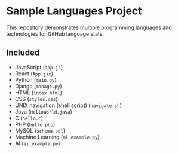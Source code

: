 # Sample Languages Project

This repository demonstrates multiple programming languages and technologies for GitHub language stats.

## Included
- JavaScript (`app.js`)
- React (`App.jsx`)
- Python (`main.py`)
- Django (`manage.py`)
- HTML (`index.html`)
- CSS (`styles.css`)
- UNIX navigation (shell script) (`navigate.sh`)
- Java (`HelloWorld.java`)
- C (`hello.c`)
- PHP (`hello.php`)
- MySQL (`schema.sql`)
- Machine Learning (`ml_example.py`)
- AI (`ai_example.py`)